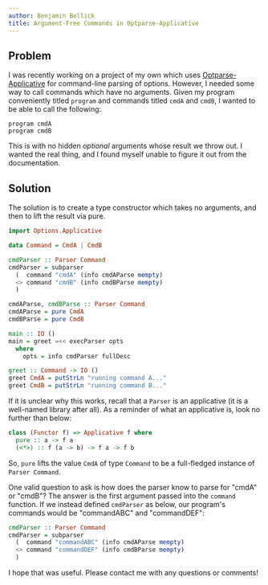 ```yaml
---
author: Benjamin Bellick
title: Argument-Free Commands in Optparse-Applicative
---
```


## Problem
I was recently working on a project of my own which uses [Optparse-Applicative](https://hackage.haskell.org/package/optparse-applicative) for command-line parsing of options. However, I needed some way to call commands which have no arguments. 
Given my program conveniently titled `program` and commands titled `cmdA` and `cmdB`, I wanted to be able to call the following:
```console
program cmdA
program cmdB
```
This is with no hidden *optional* arguments whose result we throw out. I wanted the real thing, and I found myself unable to figure it out from the documentation.

## Solution
The solution is to create a type constructor which takes no arguments, and then to lift the result via pure.
```Haskell
import Options.Applicative

data Command = CmdA | CmdB

cmdParser :: Parser Command
cmdParser = subparser
  (  command "cmdA" (info cmdAParse mempty)
  <> command "cmdB" (info cmdBParse mempty)
  )

cmdAParse, cmdBParse :: Parser Command
cmdAParse = pure CmdA
cmdBParse = pure CmdB

main :: IO ()
main = greet =<< execParser opts
  where
    opts = info cmdParser fullDesc

greet :: Command -> IO ()
greet CmdA = putStrLn "running command A..."
greet CmdB = putStrLn "running command B..."
```

If it is unclear why this works, recall that a `Parser` is an applicative (it is a well-named library after all). 
As a reminder of what an applicative is, look no further than below:
``` Haskell
class (Functor f) => Applicative f where
  pure :: a -> f a
  (<*>) :: f (a -> b) -> f a -> f b
```
So, `pure` lifts the value `CmdA` of type `Command` to be a full-fledged instance of `Parser Command`.

One valid question to ask is how does the parser know to parse for "cmdA" or "cmdB"? The answer is the first argument passed into the `command` function.
If we instead defined `cmdParser` as below, our program's commands would be "commandABC" and "commandDEF":
```Haskell
cmdParser :: Parser Command
cmdParser = subparser
  (  command "commandABC" (info cmdAParse mempty)
  <> command "commandDEF" (info cmdBParse mempty)
  )
```

I hope that was useful. Please contact me with any questions or comments!
<!---
<details>

<summary><a>Click Here for Dumb Rabbit Hole</a></summary>
## Extra
What if we have an unruly amount of commands? We can make our lives a little more convenient with the following implementation.
``` Haskell
import Options.Applicative

data Command = CmdA
             | CmdB
             | CmdC
             | CmdD
             | CmdE
             | CmdF
             | CmdG deriving (Show)
             

cmdParser :: Parser Command
cmdParser = subparser $ foldl (\comP comV -> comP <> mkCommandSubP comV)  mempty commands
	where mkCommandSubP comV = command (show comV) (info (pure comV) mempty)
		  commands = [CmdA, CmdB, CmdC, CmdE, CmdF, CmdG]
main :: IO ()
main = greet =<< execParser opts
  where
    opts = info cmdParser fullDesc

greet :: Command -> IO ()
greet cmd = putStrLn $ "running command " ++ show cmd ++ "..."
```
</details>
-->

<!--  LocalWords:  Optparse
 -->
